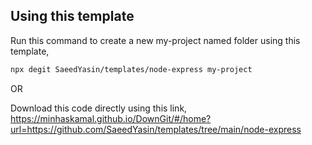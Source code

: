 ## Using this template

Run this command to create a new my-project named folder using this template,

```bash
npx degit SaeedYasin/templates/node-express my-project
```

OR

Download this code directly using this link,
https://minhaskamal.github.io/DownGit/#/home?url=https://github.com/SaeedYasin/templates/tree/main/node-express
